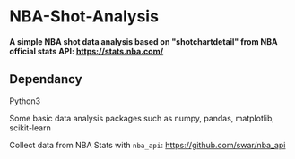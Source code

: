 # NBA-Shot-Analysis
#### A simple NBA shot data analysis based on "shotchartdetail" from NBA official stats API: https://stats.nba.com/

## Dependancy
Python3

Some basic data analysis packages such as numpy, pandas, matplotlib, scikit-learn

Collect data from NBA Stats with `nba_api`: https://github.com/swar/nba_api
